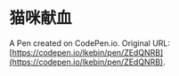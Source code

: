 # 猫咪献血

A Pen created on CodePen.io. Original URL: [https://codepen.io/lkebin/pen/ZEdQNRB](https://codepen.io/lkebin/pen/ZEdQNRB).


